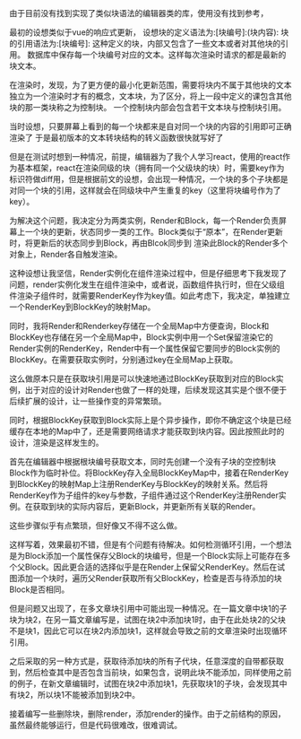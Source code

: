由于目前没有找到实现了类似块语法的编辑器类的库，使用没有找到参考，




最初的设想类似于vue的响应式更新，
设想块的定义语法为:[块编号]:(块内容):
块的引用语法为:[块编号]:
这种定义的块，内部又包含了一些文本或者对其他块的引用。
数据库中保存每一个块编号对应的文本。这样每次渲染时请求的都是最新的块文本。

在渲染时，发现，为了更方便的最小化更新范围，需要将块内不属于其他块的文本独立为一个渲染时才有的概念，文本块，为了区分，将上一段中定义的课包含其他块的那一类块称之为控制块。
一个控制块内部会包含若干文本块与控制块引用。

当时设想，只要屏幕上看到的每一个块都来是自对同一个块的内容的引用即可正确渲染了
于是最初版本的文本转块结构的转义函数很快就写好了

但是在测试时想到一种情况，前提，编辑器为了我个人学习react，使用的react作为基本框架，react在渲染同级的块（拥有同一个父级块的块）时，需要key作为标识符做diff用，但是根据前文的设想，会出现一种情况，一个块的多个子块都是对同一个块的引用，这样就会在同级块中产生重复的key（这里将块编号作为了key）。

为解决这个问题，我决定分为两类实例，Render和Block，每一个Render负责屏幕上一个块的更新，状态同步一类的工作。Block类似于“原本”，在Render更新时，将更新后的状态同步到Block，再由Blcok同步到 渲染此Block的Render多个对象上，Render各自触发渲染。

这种设想让我坚信，Render实例化在组件渲染过程中，但是仔细思考下我发现了问题，render实例化发生在组件渲染中，或者说，函数组件执行时，但在父级组件渲染子组件时，就需要RenderKey作为key值。如此考虑下，我决定，单独建立一个RenderKey到BlockKey的映射Map。

同时，我将Render和Renderkey存储在一个全局Map中方便查询，Block和BlockKey也存储在另一个全局Map中，Block实例中用一个Set保留渲染它的Render实例的RenderKey，Render中有一个属性保留它要同步的Block实例的BlockKey。在需要获取实例时，分别通过key在全局Map上获取。

这么做原本只是在获取块引用是可以快速地通过BlockKey获取到对应的Block实例，出于对应的设计对Render也做了一样的处理，后续发现这其实是个很不便于后续扩展的设计，让一些操作变的异常繁琐。

同时，根据BlockKey获取到Block实际上是个异步操作，即你不确定这个块是已经缓存在本地的Map中了，还是需要网络请求才能获取到块内容。因此按照此时的设计，渲染是这样发生的。

首先在编辑器中根据根块编号获取文本，同时先创建一个没有子块的空控制块Block作为临时补位。将BlockKey存入全局BlockKeyMap中，接着在RenderKey到BlockKey的映射Map上注册RenderKey与BlockKey的映射关系。然后将RenderKey作为子组件的key与参数，子组件通过这个RenderKey注册Render实例。在获取到块的实际内容后，更新Block，并更新所有关联的Render。

这些步骤似乎有点繁琐，但好像又不得不这么做。

这样写着，效果最初不错，但是有个问题有待解决。如何检测循环引用，一个想法是为Block添加一个属性保存父Block的块编号，但是一个Block实际上可能存在多个父Block。因此更合适的选择似乎是在Render上保留父RenderKey。然后在试图添加一个块时，遍历父Render获取所有父BlockKey，检查是否与待添加的块Block是否相同。

但是问题又出现了，在多文章块引用中可能出现一种情况。在一篇文章中块1的子块为块2，在另一篇文章编写是，试图在块2中添加块1时，由于在此处块2的父块不是块1，因此它可以在块2内添加块1，这样就会导致之前的文章渲染时出现循环引用。

之后采取的另一种方式是，获取待添加块的所有子代块，任意深度的自带都获取到，然后检查其中是否包含当前块，如果包含，说明此块不能添加，同样使用之前的例子，在新文章编辑时，试图在块2中添加块1，先获取块1的子块，会发现其中有块2，所以块1不能被添加到块2中。

接着编写一些删除块，删除render，添加render的操作。由于之前结构的原因，虽然最终能够运行，但是代码很难改，很难调试。

